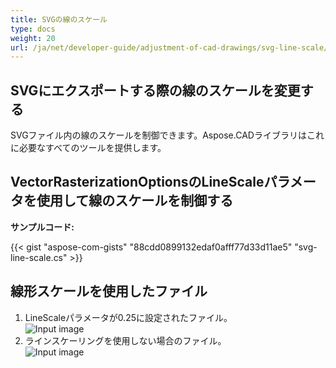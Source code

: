 ```yaml
---
title: SVGの線のスケール
type: docs
weight: 20
url: /ja/net/developer-guide/adjustment-of-cad-drawings/svg-line-scale/
---
```



## **SVGにエクスポートする際の線のスケールを変更する**

SVGファイル内の線のスケールを制御できます。Aspose.CADライブラリはこれに必要なすべてのツールを提供します。

## **VectorRasterizationOptionsのLineScaleパラメータを使用して線のスケールを制御する**

**サンプルコード:**

{{< gist "aspose-com-gists" "88cdd0899132edaf0afff77d33d11ae5" "svg-line-scale.cs" >}}


## 線形スケールを使用したファイル
1. LineScaleパラメータが0.25に設定されたファイル。<br>
![Input image](/_assets/guide/svg/line_scale_0.25.png)<br>
1. ラインスケーリングを使用しない場合のファイル。<br>
![Input image](/_assets/guide/svg/basic_options.png)<br>
